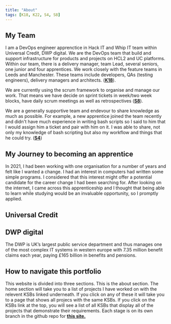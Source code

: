```yaml
---
title: "About"
tags: [K18, K22, S4, S8]
---
```


## My Team

I am a DevOps engineer apprenctice in Hack IT and Whip IT team within Universal Credit, DWP digital.
We are the DevOps team that build and support infrastructure for products and projects on HCL2 and UC platforms.
Within our team, there is a delivery manager, team Lead, several seniors, one junior and four apprentices.
We work closely with the feature teams in Leeds and Manchester. These teams include developers, QAs (testing engineers), delivery managers and architects.
(**[K18](/tags/K18)**).

We are currently using the scrum framework to organise and manage our work. That means we have decide on sprint tickets in week/two week blocks, have daily scrum meetings as well as retrospectives (**[S8](/tags/S8)**).

We are a generally supportive team and endevour to share knowledge as much as possible. For example, a new apprentice joined the team recently and didn't have much experience in writing bash scripts so I said to him that I would assign him a ticket and pair with him on it. I was able to share, not only my knowledge of bash scripting but also my workflow and things that he could try. (**[S4](/tags/S4)**)

## My Journey to becoming an apprentice

In 2021, I had been working with one organisation for a number of years and felt like I wanted a change.
I had an interest in computers had written some simple programs. I considered that this interest might offer a potential candidate for the career change I had been searching for.
After looking on the internet, I came across this apprenticeship and I thought that being able to learn while studying would be an invaluable opportunity, so I promptly applied.

## Universal Credit

## DWP digital

The DWP is UK’s largest public service department and thus manages one of the most complex IT systems in western europe with 7.35 million benefit claims each year, paying £165 billion in benefits and pensions.

## How to navigate this portfolio

This website is divided into three sections. This is the about section. The home section will take you to a list of projects I have worked on with the relevent KSBs linked underneath.
If you click on any of these it will take you to a page that shows all projecs with the same KSBs.
If you click on the KSBs link at the top, you will see a list of all KSBs that display all of the projects that demonstrate their requirements.
Each stage is on its own branch in the github repo for **[this site.](https://github.com/barringtonbrook/barringtonbrook.github.io)**
